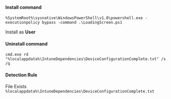 #### Install command
 `%SystemRoot%\sysnative\WindowsPowerShell\v1.0\powershell.exe -executionpolicy bypass -command .\LoadingScreen.ps1`

Install as **User**

#### Uninstall command
`cmd.exe rd "%localappdata%\IntuneDependencies\DeviceConfigurationComplete.txt" /s /q`

#### Detection Rule
File Exists `%localappdata%\IntuneDependencies\DeviceConfigurationComplete.txt`